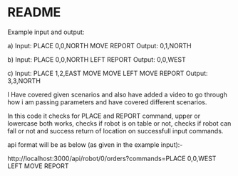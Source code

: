# README

Example input and output:

a) Input: PLACE 0,0,NORTH MOVE REPORT Output: 0,1,NORTH

b) Input: PLACE 0,0,NORTH LEFT REPORT Output: 0,0,WEST

c) Input: PLACE 1,2,EAST MOVE MOVE LEFT MOVE REPORT Output: 3,3,NORTH

I Have covered given scenarios and also have added a video to go through how i am passing parameters and have covered different scenarios.

In this code it checks for PLACE and REPORT command, upper or lowercase both works, checks if robot is on table or not, checks if robot can fall or not and success return of location on successfull input commands.

api format will be as below (as given in the example input):- 

http://localhost:3000/api/robot/0/orders?commands=PLACE 0,0,WEST LEFT MOVE REPORT

